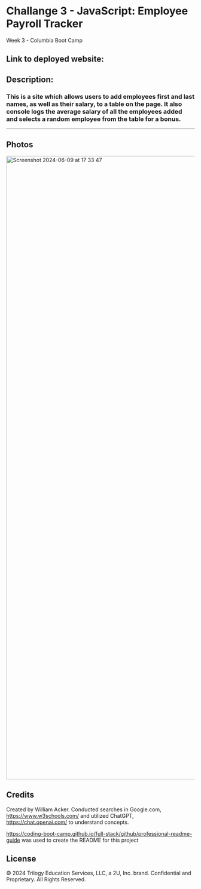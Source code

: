# Challange 3 - JavaScript: Employee Payroll Tracker
Week 3 - Columbia Boot Camp

## Link to deployed website: 

## Description:

### This is a site which allows users to add employees first and last names, as well as their salary, to a table on the page. It also console logs the average salary of all the employees added and selects a random employee from the table for a bonus.


-------------------------------------------------------------------

## Photos

<img width="1667" alt="Screenshot 2024-06-09 at 17 33 47" src="https://github.com/wilsacker/Week-3-Challange/assets/166459358/39376c66-aeb8-4f86-adb1-b22dea1741ec">


## Credits

Created by William Acker. Conducted searches in Google.com, https://www.w3schools.com/ and utilized ChatGPT, https://chat.openai.com/ to understand concepts.

https://coding-boot-camp.github.io/full-stack/github/professional-readme-guide was used to create the README for this project

## License

© 2024 Trilogy Education Services, LLC, a 2U, Inc. brand. Confidential and Proprietary. All Rights Reserved.

